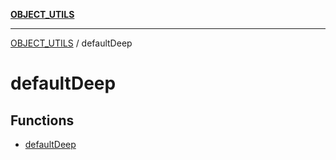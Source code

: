 [**OBJECT_UTILS**](../README.md)

***

[OBJECT_UTILS](../README.md) / defaultDeep

# defaultDeep

## Functions

- [defaultDeep](functions/defaultDeep.md)
